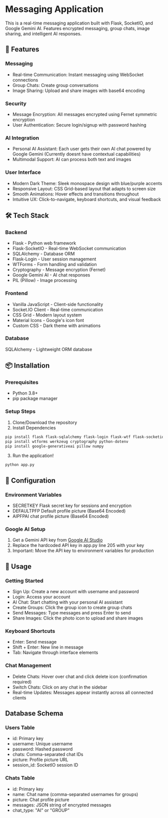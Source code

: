 # Messaging Application
This is a real-time messaging application built with Flask, SocketIO, and Google Gemini AI. Features encrypted messaging, group chats, image sharing, and intelligent AI responses.
## 🚀 Features
### Messaging
- Real-time Communication: Instant messaging using WebSocket connections
- Group Chats: Create group conversations
- Image Sharing: Upload and share images with base64 encoding

### Security
- Message Encryption: All messages encrypted using Fernet symmetric encryption
- User Authentication: Secure login/signup with password hashing

### AI Integration
- Personal AI Assistant: Each user gets their own AI chat powered by Google Gemini (Currently doesnt have contextual capabilities)
- Multimodal Support: AI can process both text and images

### User Interface
- Modern Dark Theme: Sleek monospace design with blue/purple accents
- Responsive Layout: CSS Grid-based layout that adapts to screen size
- Smooth Animations: Hover effects and transitions throughout
- Intuitive UX: Click-to-navigate, keyboard shortcuts, and visual feedback

## 🛠️ Tech Stack
### Backend
- Flask - Python web framework
- Flask-SocketIO - Real-time WebSocket communication
- SQLAlchemy - Database ORM
- Flask-Login - User session management
- WTForms - Form handling and validation
- Cryptography - Message encryption (Fernet)
- Google Gemini AI - AI chat responses
- PIL (Pillow) - Image processing

### Frontend
- Vanilla JavaScript - Client-side functionality
- Socket.IO Client - Real-time communication
- CSS Grid - Modern layout system
- Material Icons - Google's icon font
- Custom CSS - Dark theme with animations

### Database
SQLAlchemy - Lightweight ORM database

## 📦 Installation
### Prerequisites
- Python 3.8+
- pip package manager

### Setup Steps
1. Clone/Download the repository
2. Install Dependencies
```bash
pip install flask flask-sqlalchemy flask-login flask-wtf flask-socketio
pip install wtforms werkzeug cryptography python-dotenv
pip install google-generativeai pillow numpy
```
3. Run the application!
```bash
python app.py
```

## 🔧 Configuration
### Environment Variables
- SECRETKEY Flask secret key for sessions and encryption
- DEFAULTPFP Default profile picture (Base64 Encoded)
- AIPFPAI chat profile picture (Base64 Encoded)
### Google AI Setup
1. Get a Gemini API key from [Google AI Studio](https://aistudio.google.com/app/apikey)
2. Replace the hardcoded API key in app.py line 205 with your key
3. Important: Move the API key to environment variables for production

## 📱 Usage
### Getting Started
- Sign Up: Create a new account with username and password
- Login: Access your account
- AI Chat: Start chatting with your personal AI assistant
- Create Groups: Click the group icon to create group chats
- Send Messages: Type messages and press Enter to send
- Share Images: Click the photo icon to upload and share images

### Keyboard Shortcuts
- Enter: Send message
- Shift + Enter: New line in message
- Tab: Navigate through interface elements

### Chat Management
- Delete Chats: Hover over chat and click delete icon (confirmation required)
- Switch Chats: Click on any chat in the sidebar
- Real-time Updates: Messages appear instantly across all connected clients

## Database Schema
### Users Table
- id: Primary key
- username: Unique username
- password: Hashed password
- chats: Comma-separated chat IDs
- picture: Profile picture URL
- session_id: SocketIO session ID
### Chats Table
- id: Primary key
- name: Chat name (comma-separated usernames for groups)
- picture: Chat profile picture
- messages: JSON string of encrypted messages
- chat_type: "AI" or "GROUP"
